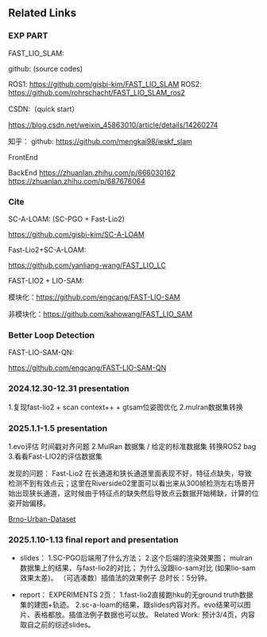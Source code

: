 ## Related Links

### EXP PART

FAST_LIO_SLAM:

github: (source codes)

ROS1: https://github.com/gisbi-kim/FAST_LIO_SLAM
ROS2: https://github.com/rohrschacht/FAST_LIO_SLAM_ros2

CSDN:（quick start）

https://blog.csdn.net/weixin_45863010/article/details/14260274

知乎：
github: https://github.com/mengkai98/ieskf_slam

FrontEnd

BackEnd
https://zhuanlan.zhihu.com/p/666030162
https://zhuanlan.zhihu.com/p/687676064



### Cite

SC-A-LOAM: (SC-PGO + Fast-Lio2)

https://github.com/gisbi-kim/SC-A-LOAM

Fast-Lio2+SC-A-LOAM:

https://github.com/yanliang-wang/FAST_LIO_LC

FAST-LIO2 + LIO-SAM: 

模块化：https://github.com/engcang/FAST-LIO-SAM

非模块化：https://github.com/kahowang/FAST_LIO_SAM



### Better Loop Detection

FAST-LIO-SAM-QN:

https://github.com/engcang/FAST-LIO-SAM-QN


### 2024.12.30-12.31 presentation
1.复现fast-lio2 + scan context++ + gtsam位姿图优化
2.mulran数据集转换

### 2025.1.1-1.5 presentation
1.evo评估 时间戳对齐问题
2.MulRan 数据集 / 给定的标准数据集 转换ROS2 bag
3.看看Fast-LIO2的评估数据集

发现的问题：
Fast-Lio2 在长通道和狭长通道里面表现不好，特征点缺失，导致检测不到有效点云；这里在Riverside02里面可以看出来从300帧检测左右场景开始出现狭长通道，这时候由于特征点的缺失然后导致点云数据开始稀缺，计算的位姿开始偏移。

[Brno-Urban-Dataset](https://github.com/Robotics-BUT/Brno-Urban-Dataset)


### 2025.1.10-1.13 final report and presentation
- slides：
1.SC-PGO后端用了什么方法；
2.这个后端的渲染效果图；
mulran数据集上的结果，与fast-lio2的对比；
为什么没跟lio-sam对比 (如果lio-sam效果太差)。
（可选凑数）插值法的效果例子
总时长：5分钟。

- report：
EXPERIMENTS 2页：
1.fast-lio2直接跑hku的无ground truth数据集的建图+轨迹。
2.sc-a-loam的结果，跟slides内容对齐。evo结果可以图片、表格都放。插值法例子数据也可以放。
Related Work:
预计3/4页，内容取自之前的综述slides。